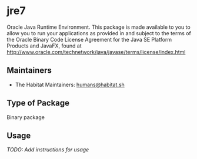 # jre7

Oracle Java Runtime Environment. This package is made available to you to allow you to run your applications as provided in and subject to the terms of the Oracle Binary Code License Agreement for the Java SE Platform Products and JavaFX, found at http://www.oracle.com/technetwork/java/javase/terms/license/index.html

## Maintainers

* The Habitat Maintainers: <humans@habitat.sh>

## Type of Package

Binary package

## Usage

*TODO: Add instructions for usage*
